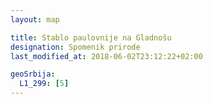 ```yaml
---
layout: map

title: Stablo paulovnije na Gladnošu
designation: Spomenik prirode
last_modified_at: 2018-06-02T23:12:22+02:00

geoSrbija:
  L1_299: [5]
---
```

